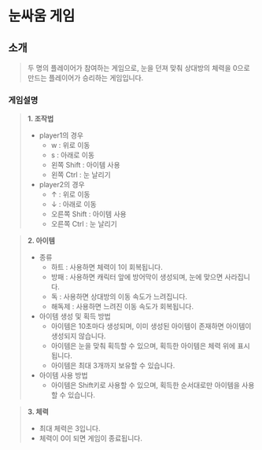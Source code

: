 # 눈싸움 게임 

## 소개
 > 두 명의 플레이어가 참여하는 게임으로, 눈을 던져 맞춰 상대방의 체력을 0으로 만드는 플레이어가 승리하는 게임입니다.

### 게임설명 

>**1. 조작법**
> * player1의 경우 
>   * w : 위로 이동 
>   * s : 아래로 이동
>   * 왼쪽 Shift : 아이템 사용
>   * 왼쪽 Ctrl : 눈 날리기 
> * player2의 경우
>   * ↑ : 위로 이동
>   * ↓ : 아래로 이동
>   * 오른쪽 Shift : 아이템 사용
>   * 오른쪽 Ctrl : 눈 날리기 

>**2. 아이템** 
> * 종류 
>   * 하트 : 사용하면 체력이 1이 회복됩니다.
>   * 방패 : 사용하면 캐릭터 앞에 방어막이 생성되며, 눈에 맞으면 사라집니다.
>   * 독 : 사용하면 상대방의 이동 속도가 느려집니다.
>   * 해독제 : 사용하면 느려진 이동 속도가 회복됩니다.
> * 아이템 생성 및 획득 방법
>   * 아이템은 10초마다 생성되며, 이미 생성된 아이템이 존재하면 아이템이 생성되지 않습니다.
>   * 아이템은 눈을 맞춰 획득할 수 있으며, 획득한 아이템은 체력 위에 표시됩니다. 
>   * 아이템은 최대 3개까지 보유할 수 있습니다.
> * 아이템 사용 방법
>   * 아이템은 Shift키로 사용할 수 있으며, 획득한 순서대로만 아이템을 사용할 수 있습니다. 
  

>**3. 체력** 
> * 최대 체력은 3입니다. 
> * 체력이 0이 되면 게임이 종료됩니다.


   
